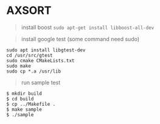 # AXSORT

> install boost
``` sudo apt-get install libboost-all-dev ```

> install google test (some command need sudo)
```
sudo apt install libgtest-dev
cd /usr/src/gtest
sudo cmake CMakeLists.txt
sudo make
sudo cp *.a /usr/lib
```

> run sample test
```
$ mkdir build
$ cd build
$ cp ../Makefile .
$ make sample
$ ./sample
```
